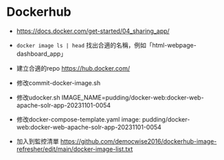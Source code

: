 # Dockerhub

- https://docs.docker.com/get-started/04_sharing_app/
- `docker image ls | head` 找出合適的名稱，例如「html-webpage-dashboard_app」
- 建立合適的repo https://hub.docker.com/

- 修改commit-docker-image.sh
- 修改udocker.sh
IMAGE_NAME=pudding/docker-web:docker-web-apache-solr-app-20231101-0054

- 修改docker-compose-template.yaml
image: pudding/docker-web:docker-web-apache-solr-app-20231101-0054

- 加入到監控清單 https://github.com/democwise2016/dockerhub-image-refresher/edit/main/docker-image-list.txt